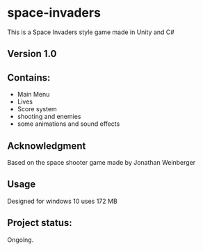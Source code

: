# space-invaders
This is a Space Invaders style game made in Unity and C#
## Version 1.0
## Contains:
  - Main Menu
  - Lives
  - Score system
  - shooting and enemies
  - some animations and sound effects
## Acknowledgment
Based on the space shooter game made by Jonathan Weinberger
## Usage
Designed for windows 10 uses 172 MB
## Project status:
Ongoing.
